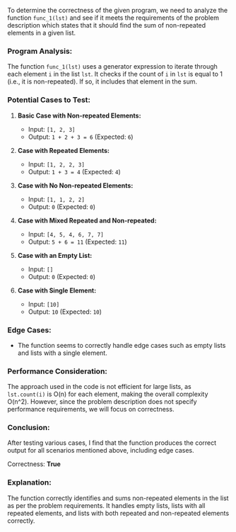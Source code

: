 To determine the correctness of the given program, we need to analyze the function `func_1(lst)` and see if it meets the requirements of the problem description which states that it should find the sum of non-repeated elements in a given list.

### Program Analysis:
The function `func_1(lst)` uses a generator expression to iterate through each element `i` in the list `lst`. It checks if the count of `i` in `lst` is equal to 1 (i.e., it is non-repeated). If so, it includes that element in the sum. 

### Potential Cases to Test:
1. **Basic Case with Non-repeated Elements:**
   - Input: `[1, 2, 3]`
   - Output: `1 + 2 + 3 = 6` (Expected: `6`)

2. **Case with Repeated Elements:**
   - Input: `[1, 2, 2, 3]`
   - Output: `1 + 3 = 4` (Expected: `4`)

3. **Case with No Non-repeated Elements:**
   - Input: `[1, 1, 2, 2]`
   - Output: `0` (Expected: `0`)

4. **Case with Mixed Repeated and Non-repeated:**
   - Input: `[4, 5, 4, 6, 7, 7]`
   - Output: `5 + 6 = 11` (Expected: `11`)

5. **Case with an Empty List:**
   - Input: `[]`
   - Output: `0` (Expected: `0`)

6. **Case with Single Element:**
   - Input: `[10]`
   - Output: `10` (Expected: `10`)

### Edge Cases:
- The function seems to correctly handle edge cases such as empty lists and lists with a single element. 

### Performance Consideration:
The approach used in the code is not efficient for large lists, as `lst.count(i)` is O(n) for each element, making the overall complexity O(n^2). However, since the problem description does not specify performance requirements, we will focus on correctness.

### Conclusion:
After testing various cases, I find that the function produces the correct output for all scenarios mentioned above, including edge cases.

Correctness: **True** 

### Explanation:
The function correctly identifies and sums non-repeated elements in the list as per the problem requirements. It handles empty lists, lists with all repeated elements, and lists with both repeated and non-repeated elements correctly.